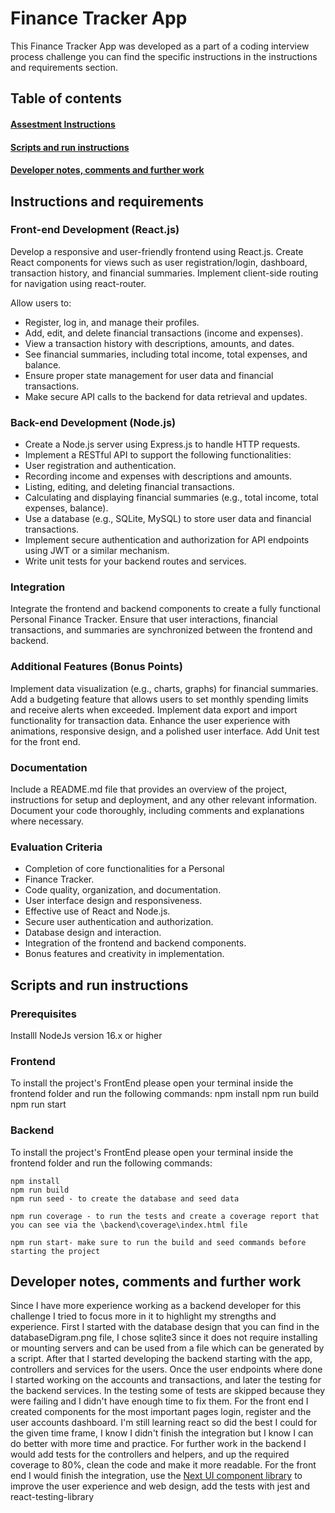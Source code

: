 # Finance Tracker App

This Finance Tracker App was developed as a part of a coding interview process challenge you can find the specific instructions in the instructions and requirements section.

## Table of contents

#### [Assestment Instructions](#instructions)

#### [Scripts and run instructions](#scriptsAndRunInstructions)

#### [Developer notes, comments and further work](#developerComments)

<a name="instructions"></a>

## Instructions and requirements

### Front-end Development (React.js)

Develop a responsive and user-friendly frontend using React.js.
Create React components for views such as user registration/login, dashboard, transaction history, and financial summaries.
Implement client-side routing for navigation using react-router.

Allow users to:

- Register, log in, and manage their profiles.
- Add, edit, and delete financial transactions (income and expenses).
- View a transaction history with descriptions, amounts, and dates.
- See financial summaries, including total income, total expenses, and balance.
- Ensure proper state management for user data and financial transactions.
- Make secure API calls to the backend for data retrieval and updates.

### Back-end Development (Node.js)

- Create a Node.js server using Express.js to handle HTTP requests.
- Implement a RESTful API to support the following functionalities:
- User registration and authentication.
- Recording income and expenses with descriptions and amounts.
- Listing, editing, and deleting financial transactions.
- Calculating and displaying financial summaries (e.g., total income, total expenses, balance).
- Use a database (e.g., SQLite, MySQL) to store user data and financial transactions.
- Implement secure authentication and authorization for API endpoints using JWT or a similar mechanism.
- Write unit tests for your backend routes and services.

### Integration

Integrate the frontend and backend components to create a fully functional Personal Finance Tracker.
Ensure that user interactions, financial transactions, and summaries are synchronized between the frontend and backend.

### Additional Features (Bonus Points)

Implement data visualization (e.g., charts, graphs) for financial summaries.
Add a budgeting feature that allows users to set monthly spending limits and receive alerts when exceeded.
Implement data export and import functionality for transaction data.
Enhance the user experience with animations, responsive design, and a polished user interface.
Add Unit test for the front end.

### Documentation

Include a README.md file that provides an overview of the project, instructions for setup and deployment, and any other relevant information.
Document your code thoroughly, including comments and explanations where necessary.

### Evaluation Criteria

- Completion of core functionalities for a Personal 
- Finance Tracker.
- Code quality, organization, and documentation.
- User interface design and responsiveness.
- Effective use of React and Node.js.
- Secure user authentication and authorization.
- Database design and interaction.
- Integration of the frontend and backend components.
- Bonus features and creativity in implementation.

<a name="scriptsAndRunInstructions"></a>

## Scripts and run instructions

### Prerequisites

Installl NodeJs version 16.x or higher
### Frontend

To install the project's FrontEnd please open your terminal inside the frontend folder and run the following commands:
    npm install
    npm run build
    npm run start

### Backend

To install the project's FrontEnd please open your terminal inside the frontend folder and run the following commands:

    npm install
    npm run build
    npm run seed - to create the database and seed data

    npm run coverage - to run the tests and create a coverage report that you can see via the \backend\coverage\index.html file
    
    npm run start- make sure to run the build and seed commands before starting the project

<a name="developerComments"></a>

## Developer notes, comments and further work

Since I have more experience working as a backend developer for this challenge I tried to focus more in it to highlight my strengths and experience. First I started with the database design that you can find in the databaseDigram.png file, I chose sqlite3 since it does not require installing or mounting servers and can be used from a file which can be generated by a script. After that I started developing the backend starting with the app, controllers and services for the users.
Once the user endpoints where done I started working on the accounts and transactions, and later the testing for the backend services. In the testing some of tests are skipped because they were failing and I didn't have enough time to fix them.
For the front end I created components for the most important pages login, register and the user accounts dashboard. I'm still learning react so did the best I could for the given time frame, I know I didn't finish the integration but I know I can do better with more time and practice.
For further work in the backend I would add tests for the controllers and helpers, and up the required coverage to 80%, clean the code and make it more readable.
For the front end I would finish the integration, use the [Next UI component library](https://nextui.org/docs/guide/installation) to improve the user experience and web design, add the tests with jest and react-testing-library